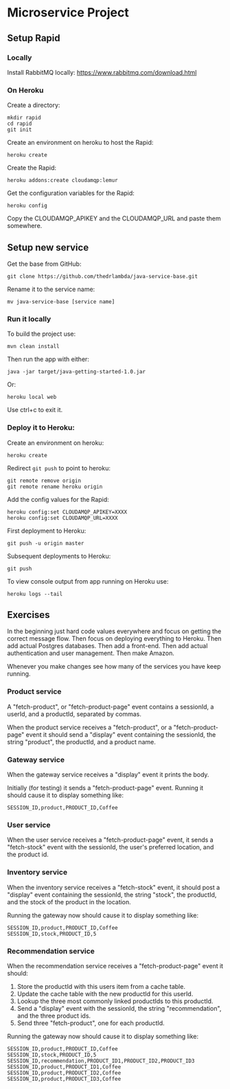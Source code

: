 # Microservice Project

## Setup Rapid

### Locally

Install RabbitMQ locally: https://www.rabbitmq.com/download.html

### On Heroku

Create a directory:
```
mkdir rapid
cd rapid
git init
```

Create an environment on heroku to host the Rapid:
```
heroku create
```

Create the Rapid:
```
heroku addons:create cloudamqp:lemur
```

Get the configuration variables for the Rapid:
```
heroku config
```
Copy the CLOUDAMQP_APIKEY and the CLOUDAMQP_URL and paste them somewhere.

## Setup new service

Get the base from GitHub:
```
git clone https://github.com/thedrlambda/java-service-base.git
```

Rename it to the service name: 
```
mv java-service-base [service name]
```

### Run it locally

To build the project use:
```
mvn clean install
```

Then run the app with either:
```
java -jar target/java-getting-started-1.0.jar
```
Or:
```
heroku local web
```

Use ctrl+c to exit it.

### Deploy it to Heroku:

Create an environment on heroku:
```
heroku create
```

Redirect `git push` to point to heroku:
```
git remote remove origin
git remote rename heroku origin
```

Add the config values for the Rapid:
```
heroku config:set CLOUDAMQP_APIKEY=XXXX
heroku config:set CLOUDAMQP_URL=XXXX
```

First deployment to Heroku:
```
git push -u origin master
```

Subsequent deployments to Heroku:
```
git push
```

To view console output from app running on Heroku use:
```
heroku logs --tail
```

## Exercises

In the beginning just hard code values everywhere and focus on getting the correct message flow. Then focus on deploying everything to Heroku. Then add actual Postgres databases. Then add a front-end. Then add actual authentication and user management. Then make Amazon.

Whenever you make changes see how many of the services you have keep running. 

### Product service
A "fetch-product", or "fetch-product-page" event contains a sessionId, a userId, and a productId, separated by commas.

When the product service receives a "fetch-product", or a "fetch-product-page" event it should send a "display" event containing the sessionId, the string "product", the productId, and a product name.

### Gateway service
When the gateway service receives a "display" event it prints the body.

Initially (for testing) it sends a "fetch-product-page" event. Running it should cause it to display something like:
```
SESSION_ID,product,PRODUCT_ID,Coffee
```

### User service
When the user service receives a "fetch-product-page" event, it sends a "fetch-stock" event with the sessionId, the user's preferred location, and the product id.

### Inventory service
When the inventory service receives a "fetch-stock" event, it should post a "display" event containing the sessionId, the string "stock", the productId, and the stock of the product in the location.

Running the gateway now should cause it to display something like:
```
SESSION_ID,product,PRODUCT_ID,Coffee
SESSION_ID,stock,PRODUCT_ID,5
```

### Recommendation service

When the recommendation service receives a "fetch-product-page" event it should:

1. Store the productId with this users item from a cache table. 
2. Update the cache table with the new productId for this userId. 
3. Lookup the three most commonly linked productIds to this productId. 
4. Send a "display" event with the sessionId, the string "recommendation", and the three product ids. 
5. Send three "fetch-product", one for each productId. 

Running the gateway now should cause it to display something like:
```
SESSION_ID,product,PRODUCT_ID,Coffee
SESSION_ID,stock,PRODUCT_ID,5
SESSION_ID,recommendation,PRODUCT_ID1,PRODUCT_ID2,PRODUCT_ID3
SESSION_ID,product,PRODUCT_ID1,Coffee
SESSION_ID,product,PRODUCT_ID2,Coffee
SESSION_ID,product,PRODUCT_ID3,Coffee
```

